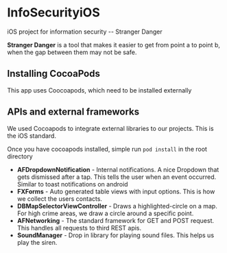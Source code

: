# InfoSecurityiOS
iOS project for information security -- Stranger Danger

**Stranger Danger** is a tool that makes it easier to get from point a to point b, when the gap between them may not be safe. 

## Installing CocoaPods

This app uses Coocoapods, which need to be installed externally

## APIs and external frameworks

We used Cocoapods to integrate external libraries to our projects. This is the iOS standard.

Once you have cocoapods installed, simple run `pod install` in the root directory 

- **AFDropdownNotification** - Internal notifications. A nice Dropdown that gets dismissed after a tap. This tells the user when an event occurred. Similar to toast notifications on android
- **FXForms** - Auto generated table views with input options. This is how we collect the users contacts. 
- **DBMapSelectorViewController** - Draws a highlighted-circle on a map. For high crime areas, we draw a circle around a specific point. 
- **AFNetworking** - The standard framework for GET and POST request. This handles all requests to third REST apis. 
- **SoundManager** - Drop in library for playing sound files. This helps us play the siren. 


